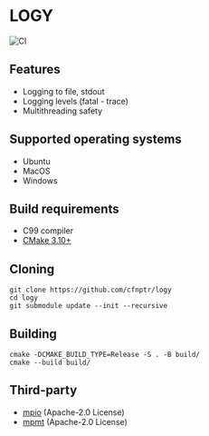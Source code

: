 # LOGY
![CI](https://github.com/cfnptr/logy/actions/workflows/cmake.yml/badge.svg)

## Features
* Logging to file, stdout
* Logging levels (fatal - trace)
* Multithreading safety

## Supported operating systems
* Ubuntu
* MacOS
* Windows

## Build requirements
* C99 compiler
* [CMake 3.10+](https://cmake.org/)

## Cloning
```
git clone https://github.com/cfnptr/logy
cd logy
git submodule update --init --recursive
```

## Building
```
cmake -DCMAKE_BUILD_TYPE=Release -S . -B build/
cmake --build build/
```

## Third-party
* [mpio](https://github.com/cfnptr/mpio/) (Apache-2.0 License)
* [mpmt](https://github.com/cfnptr/mpmt/) (Apache-2.0 License)
